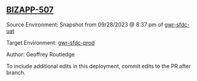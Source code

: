 ## [BIZAPP-507](https://app.salto.io/orgs/3ab0fb5b-95a7-497b-836a-2583702766e1/envs/1d1f88ae-562a-48af-a0d4-566e75b86639/deployments/f6b0529e-fb56-4c48-bca8-4b8abb771f64)

Source Environment: Snapshot from 09/28/2023 @ 8:37 pm of [gwr-sfdc-uat](https://app.salto.io/orgs/3ab0fb5b-95a7-497b-836a-2583702766e1/envs/d6da4298-a309-4acb-ac51-b65fa341b829)

Target Environment: [gwr-sfdc-prod](https://app.salto.io/orgs/3ab0fb5b-95a7-497b-836a-2583702766e1/envs/1d1f88ae-562a-48af-a0d4-566e75b86639) 

Author: Geoffrey Routledge

To include additional edits in this deployment, commit edits to the PR after branch.